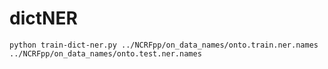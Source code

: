 # dictNER

``python train-dict-ner.py ../NCRFpp/on_data_names/onto.train.ner.names ../NCRFpp/on_data_names/onto.test.ner.names``

